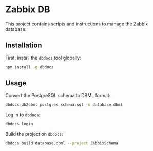 # Zabbix DB

This project contains scripts and instructions to manage the Zabbix database.

## Installation

First, install the `dbdocs` tool globally:

```bash
npm install -g dbdocs
```

## Usage

Convert the PostgreSQL schema to DBML format:

```bash
dbdocs db2dbml postgres schema.sql -o database.dbml
```

Log in to `dbdocs`:

```bash
dbdocs login
```

Build the project on `dbdocs`:

```bash
dbdocs build database.dbml --project ZabbixSchema
```


